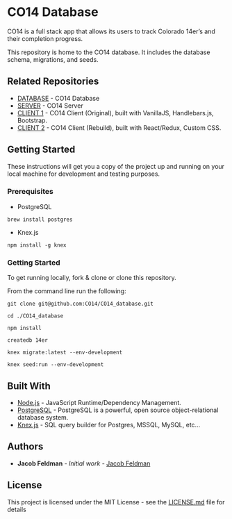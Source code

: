 # CO14 Database

CO14 is a full stack app that allows its users to track Colorado 14er’s and their completion progress.

This repository is home to the CO14 database. It includes the database schema, migrations, and seeds.

## Related Repositories

* [DATABASE](https://github.com/CO14/CO14_database) - CO14 Database
* [SERVER](https://github.com/CO14/CO14_server) - CO14 Server
* [CLIENT 1](https://github.com/CO14/CO14_client) - CO14 Client (Original), built with VanillaJS, Handlebars.js, Bootstrap.
* [CLIENT 2](https://github.com/CO14/CO14_react_client) - CO14 Client (Rebuild), built with React/Redux, Custom CSS.

## Getting Started

These instructions will get you a copy of the project up and running on your local machine for development and testing purposes.

### Prerequisites

* PostgreSQL
```
brew install postgres
```

* Knex.js
```
npm install -g knex
```

### Getting Started

To get running locally, fork & clone or clone this repository.

From the command line run the following:

```
git clone git@github.com:CO14/CO14_database.git

cd ./CO14_database

npm install

createdb 14er

knex migrate:latest --env-development

knex seed:run --env-development
```
## Built With

* [Node.js](https://nodejs.org/en/) - JavaScript Runtime/Dependency Management.
* [PostgreSQL](https://www.postgresql.org/) - PostgreSQL is a powerful, open source object-relational database system.
* [Knex.js](knexjs.org/) - SQL query builder for Postgres, MSSQL, MySQL, etc...

## Authors

* **Jacob Feldman** - *Initial work* - [Jacob Feldman](https://github.com/jakeFeldman)

## License

This project is licensed under the MIT License - see the [LICENSE.md](LICENSE.md) file for details

